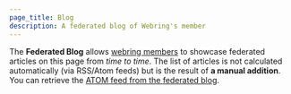 ```yaml
---
page_title: Blog
description: A federated blog of Webring's member
---
```


The **Federated Blog** allows [webring members](/) to showcase federated
articles on this page from _time to time_. The list of articles is not
calculated automatically (via RSS/Atom feeds) but is the result of **a manual
addition**. You can retrieve the [ATOM feed from the federated blog](/atom.xml).

